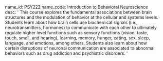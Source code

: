 name_id: PSY222
name_code: Introduction to Behavioral Neuroscience 
desc: ' This course explores the fundamental associations between brain structures and the modulation of behavior at the cellular and systems levels. Students learn about how brain cells use biochemical signals (i.e., neurotransmitters, hormones) to communicate with each other to ultimately regulate higher level functions such as sensory functions (vision, taste, touch, smell, and hearing), learning, memory, hunger, eating, sex, sleep, language, and emotions, among others. Students also learn about how certain disruptions of neuronal communication are associated to abnormal behaviors such as drug addiction and psychiatric disorders. '
